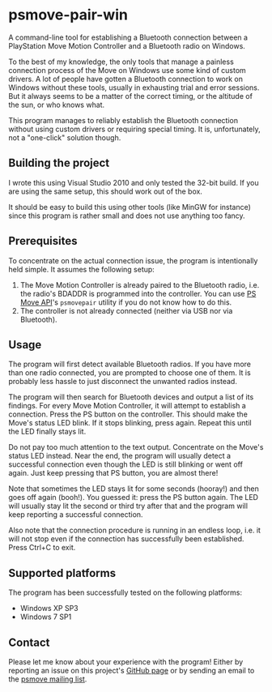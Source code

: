 # psmove-pair-win

A command-line tool for establishing a Bluetooth connection between a PlayStation Move Motion Controller and a Bluetooth radio on Windows.

To the best of my knowledge, the only tools that manage a painless connection process of the Move on Windows use some kind of custom drivers. A lot of people have gotten a Bluetooth connection to work on Windows without these tools, usually in exhausting trial and error sessions. But it always seems to be a matter of the correct timing, or the altitude of the sun, or who knows what.

This program manages to reliably establish the Bluetooth connection without using custom drivers or requiring special timing. It is, unfortunately, not a "one-click" solution though.


## Building the project

I wrote this using Visual Studio 2010 and only tested the 32-bit build. If you are using the same setup, this should work out of the box.

It should be easy to build this using other tools (like MinGW for instance) since this program is rather small and does not use anything too fancy.


## Prerequisites

To concentrate on the actual connection issue, the program is intentionally held simple. It assumes the following setup:

1. The Move Motion Controller is already paired to the Bluetooth radio, i.e. the radio's BDADDR is programmed into the controller. You can use [PS Move API][1]'s `psmovepair` utility if you do not know how to do this.
2. The controller is not already connected (neither via USB nor via Bluetooth).


## Usage

The program will first detect available Bluetooth radios. If you have more than one radio connected, you are prompted to choose one of them. It is probably less hassle to just disconnect the unwanted radios instead.

The program will then search for Bluetooth devices and output a list of its findings. For every Move Motion Controller, it will attempt to establish a connection. Press the PS button on the controller. This should make the Move's status LED blink. If it stops blinking, press again. Repeat this until the LED finally stays lit.

Do not pay too much attention to the text output. Concentrate on the Move's status LED instead. Near the end, the program will usually detect a successful connection even though the LED is still blinking or went off again. Just keep pressing that PS button, you are almost there!

Note that sometimes the LED stays lit for some seconds (hooray!) and then goes off again (booh!). You guessed it: press the PS button again. The LED will usually stay lit the second or third try after that and the program will keep reporting a successful connection.

Also note that the connection procedure is running in an endless loop, i.e. it will not stop even if the connection has successfully been established. Press Ctrl+C to exit.


## Supported platforms

The program has been successfully tested on the following platforms:

- Windows XP SP3
- Windows 7 SP1


## Contact

Please let me know about your experience with the program! Either by reporting an issue on this project's [GitHub page][2] or by sending an email to the [psmove mailing list][3].


[1]: https://github.com/thp/psmoveapi
[2]: https://github.com/nitsch/psmove-pair-win
[3]: https://groups.google.com/forum/#!aboutgroup/psmove


